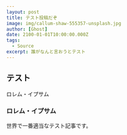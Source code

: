 ```yaml
---
layout: post
title: テスト投稿だぞ
image: img/callum-shaw-555357-unsplash.jpg
author: [Ghost]
date: 2100-01-01T10:00:00.000Z
tags:
  - Source
excerpt: 誰がなんと言おうとテスト
---
```


## テスト
ロレム・イプサム

### ロレム・イプサム
世界で一番適当なテスト記事です。